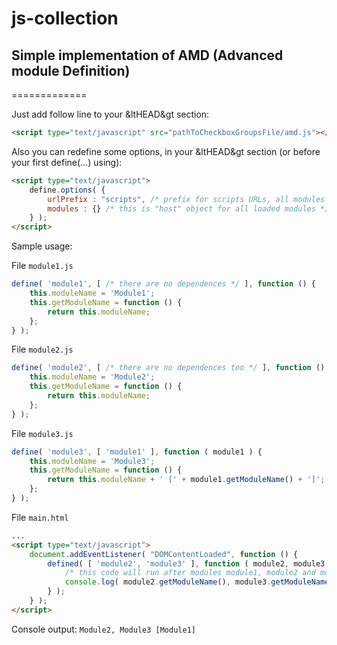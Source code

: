 # js-collection

## Simple implementation of AMD (Advanced module Definition)
=============

Just add follow line to your &ltHEAD&gt section:<br/>
```html
<script type="text/javascript" src="pathToCheckboxGroupsFile/amd.js"></script>
```

Also you can redefine some options, in your &ltHEAD&gt section (or before your first define(...) using):
```html
<script type="text/javascript">
    define.options( {
        urlPrefix : "scripts", /* prefix for scripts URLs, all modules must be placed in urlPrefix + moduleName + '.js' */
        modules : {} /* this is "host" object for all loaded modules */
    } );
</script>
```

Sample usage:

File `module1.js`
```js
define( 'module1', [ /* there are no dependences */ ], function () {
    this.moduleName = 'Module1';
    this.getModuleName = function () {
        return this.moduleName;
    };
} );
```

File `module2.js`
```js
define( 'module2', [ /* there are no dependences too */ ], function () {
    this.moduleName = 'Module2';
    this.getModuleName = function () {
        return this.moduleName;
    };
} );
```

File `module3.js`
```js
define( 'module3', [ 'module1' ], function ( module1 ) {
    this.moduleName = 'Module3';
    this.getModuleName = function () {
        return this.moduleName + ' [' + module1.getModuleName() + ']';
    };
} );
```

File `main.html`
```html
...
<script type="text/javascript">
    document.addEventListener( "DOMContentLoaded", function () {
        defined( [ 'module2', 'module3' ], function ( module2, module3 ) {
            /* this code will run after modules module1, module2 and module3 will be loaded */
            console.log( module2.getModuleName(), module3.getModuleName() );
        } );
    } );
</script>
```

Console output:
`Module2, Module3 [Module1]`
